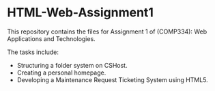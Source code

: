 # HTML-Web-Assignment1
This repository contains the files for Assignment 1 of (COMP334): Web Applications and Technologies. 

The tasks include: 
- Structuring a folder system on CSHost.
- Creating a personal homepage.
- Developing a Maintenance Request Ticketing System using HTML5.



